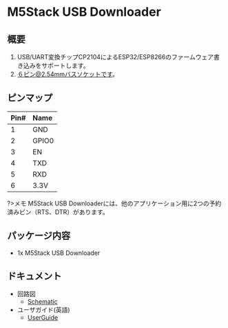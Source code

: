 # M5Stack USB Downloader

## 概要

1. USB/UART変換チップCP2104によるESP32/ESP8266のファームウェア書き込みをサポートします。
2. ６ピン@2.54mmバスソケットです。

## ピンマップ

| Pin# | Name  |
|:-----|:------|
| 1    | GND   |
| 2    | GPIO0 |
| 3    | EN    |
| 4    | TXD   |
| 5    | RXD   |
| 6    | 3.3V  |

?>メモ M5Stack USB Downloaderには、他のアプリケーション用に2つの予約済みピン（RTS、DTR）があります。

## パッケージ内容

- 1x M5Stack USB Downloader

## ドキュメント

- 回路図
  - [Schematic](https://github.com/watson8544/M5Stack-UserGuide/blob/master/TOOLS_DOCS/USBtool.pdf)
- ユーザガイド(英語)
  - [UserGuide](https://github.com/watson8544/M5Stack-UserGuide/blob/master/TOOLS_DOCS/M5Stack-USB-Downloader-UserGuide.md)